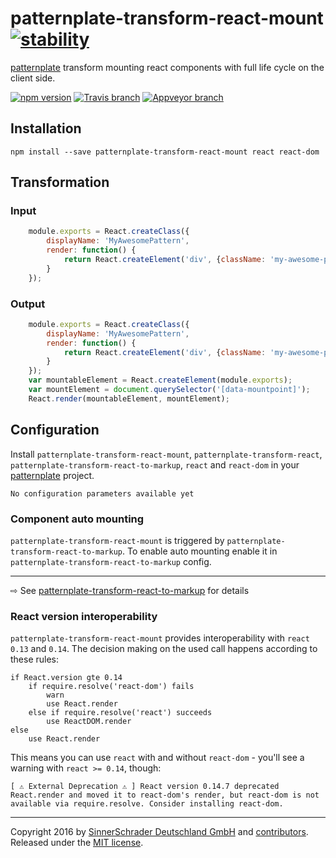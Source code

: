 # patternplate-transform-react-mount [![stability][0]][1]
[patternplate](/sinnerschrader/patternplate) transform mounting react components with full life cycle on the client side.

[![npm version][2]][3] [![Travis branch][4]][5] [![Appveyor branch][6]][7]

## Installation
```shell
npm install --save patternplate-transform-react-mount react react-dom
```

## Transformation
### Input
```js
	module.exports = React.createClass({
		displayName: 'MyAwesomePattern',
		render: function() {
			return React.createElement('div', {className: 'my-awesome-pattern'}, 'My awesome Pattern.');
		}
	});
```
### Output
```js
	module.exports = React.createClass({
		displayName: 'MyAwesomePattern',
		render: function() {
			return React.createElement('div', {className: 'my-awesome-pattern'}, 'My awesome Pattern.');
		}
	});
	var mountableElement = React.createElement(module.exports);
	var mountElement = document.querySelector('[data-mountpoint]');
	React.render(mountableElement, mountElement);
```

## Configuration
Install `patternplate-transform-react-mount`, `patternplate-transform-react`, `patternplate-transform-react-to-markup`, `react` and `react-dom` in your [patternplate](https://github.com/sinnerschrader/patternplate) project.

```
No configuration parameters available yet
```

### Component auto mounting
`patternplate-transform-react-mount` is triggered by `patternplate-transform-react-to-markup`. To enable auto mounting enable it in `patternplate-transform-react-to-markup` config.

---
⇨ See [patternplate-transform-react-to-markup](https://github.com/sinnerschrader/patternplate-transform-react-to-markup#component-auto-mounting) for details


### React version interoperability
`patternplate-transform-react-mount` provides interoperability with `react` `0.13` and `0.14`. The decision making on the used call happens according to these rules:

```
if React.version gte 0.14
	if require.resolve('react-dom') fails
		warn
		use React.render
	else if require.resolve('react') succeeds
		use ReactDOM.render
else
	use React.render
```


This means you can use `react` with and without `react-dom` - you'll see a warning with `react >= 0.14`, though:

```shell
[ ⚠ External Deprecation ⚠ ] React version 0.14.7 deprecated React.render and moved it to react-dom's render, but react-dom is not available via require.resolve. Consider installing react-dom.
```

---
Copyright 2016 by [SinnerSchrader Deutschland GmbH](https://github.com/sinnerschrader) and [contributors](./graphs/contributors). Released under the [MIT license]('./license.md').


[0]: https://img.shields.io/badge/stability-experimental-orange.svg?style=flat-square
[1]: https://nodejs.org/api/documentation.html#documentation_stability_index
[2]: https://img.shields.io/npm/v/patternplate-transform-react-mount.svg?style=flat-square
[3]: https://npmjs.org/package/patternplate-transform-react-mount
[4]: https://img.shields.io/travis/sinnerschrader/patternplate-transform-react-mount/master.svg?style=flat-square
[5]: https://travis-ci.org/sinnerschrader/patternplate-transform-react-mount
[6]: https://img.shields.io/appveyor/ci/sinnerschrader/patternplate-transform-react-mount/master.svg?style=flat-square
[7]: https://ci.appveyor.com/project/sinnerschrader/patternplate-transform-react-mount
